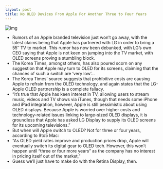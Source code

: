 ```yaml
---
layout: post
title: No OLED Devices From Apple For Another Three to Four Years
---
```

![img](http://media.idownloadblog.com/wp-content/uploads/2011/07/retinadisplay-e1311182916190.jpeg)
* Rumors of an Apple branded television just won’t go away, with the latest claims being that Apple has partnered with LG in order to bring a 55″ TV to market. This rumor has now been debunked, with LG’s own CEO saying that Apple is not keen on jumping into the TV market, with OLED screens proving a stumbling block.
* The Korea Times, amongst others, has also poured scorn on any suggestion that Apple may turn to OLED for its screens, claiming that the chances of such a switch are ‘very low’…
* The Korea Times’ source suggests that prohibitive costs are causing Apple to refrain from the OLED technology, and again states that the LG-Apple OLED partnership is a complete fallacy.
* “It’s true that Apple has keen interest in TV, allowing users to stream music, videos and TV shows via iTunes, though that needs some iPhone and iPad integration, however, Apple is still pessimistic about using OLED displays. Because Apple is worried over higher costs and technology-related issues linking to large-sized OLED displays, it is groundless that Apple has asked LG Display to supply its OLED screens for its upcoming televisions.”
* But when will Apple switch to OLED? Not for three or four years, according to 9to5 Mac:
* “As OLED yield rates improve and production prices drop, Apple will eventually switch its digital gear to OLED tech. However, this won’t happen until “three or four more years” as the company has no interest in pricing itself out of the market,”
* Guess we’ll just have to make do with the Retina Display, then.

